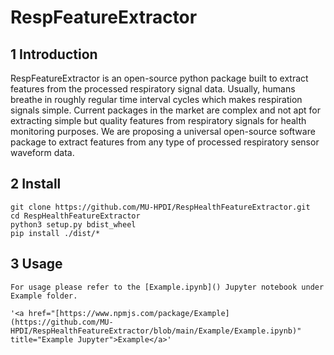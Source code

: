 # RespFeatureExtractor

## 1 Introduction
RespFeatureExtractor is an open-source python package built to extract features from the processed respiratory signal data. Usually, humans breathe in roughly regular time interval cycles which makes respiration signals simple. Current packages in the market are complex and not apt for extracting simple but quality features from respiratory signals for health monitoring purposes. We are proposing a universal open-source software package to extract features from any type of processed respiratory sensor waveform data.

## 2 Install 

````
git clone https://github.com/MU-HPDI/RespHealthFeatureExtractor.git
cd RespHealthFeatureExtractor
python3 setup.py bdist_wheel
pip install ./dist/*
````

## 3 Usage
````
For usage please refer to the [Example.ipynb]() Jupyter notebook under Example folder.

'<a href="[https://www.npmjs.com/package/Example](https://github.com/MU-HPDI/RespHealthFeatureExtractor/blob/main/Example/Example.ipynb)" title="Example Jupyter">Example</a>'
````
